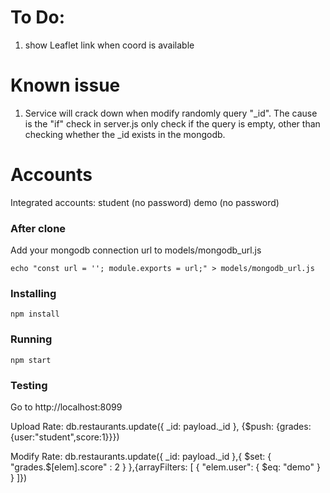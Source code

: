 # To Do:
1. show Leaflet link when coord is available

# Known issue
1. Service will crack down when modify randomly query "_id". The cause is the "if" check in server.js only check if the query is empty, other than checking whether the _id exists in the mongodb.

# Accounts
Integrated accounts: 
student (no password)
demo (no password)

### After clone
Add your mongodb connection url to models/mongodb_url.js

```
echo "const url = ''; module.exports = url;" > models/mongodb_url.js
```

### Installing
```
npm install
```
### Running
```
npm start
```
### Testing
Go to http://localhost:8099


Upload Rate:
db.restaurants.update({ _id: payload._id }, {$push: {grades: {user:"student",score:1}}})

Modify Rate:
db.restaurants.update({ _id: payload._id },{ $set: { "grades.$\[elem\].score" : 2 } },{arrayFilters: [ { "elem.user": { $eq: "demo" } } ]})